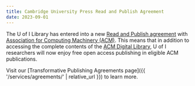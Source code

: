 ```yaml
---
title: Cambridge University Press Read and Publish Agreement
date: 2023-09-01
---
```


The U of I Library has entered into a new [Read and Publish agreement](https://www.lib.uidaho.edu/services/agreements/) with [Association for Computing Machinery (ACM)](https://www.lib.uidaho.edu/services/agreements/acm.html).
This means that in addition to accessing the complete contents of the [ACM Digital Library](https://uidaho.idm.oclc.org/login?url=https://dl.acm.org/), U of I researchers will now enjoy free open access publishing in eligible ACM publications.

Visit our [Transformative Publishing Agreements page]({{ '/services/agreements/' | relative_url }}) to learn more.
